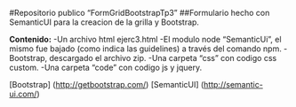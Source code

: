 #Repositorio publico “FormGridBootstrapTp3”
##Formulario hecho con SemanticUI para la creacion de la grilla y Bootstrap.

**Contenido:**
-Un archivo html ejerc3.html
-El modulo node “SemanticUi”, el mismo fue bajado (como indica las guidelines) a través del comando npm.
-Bootstrap, descargado el archivo zip.
-Una carpeta “css” con codigo css custom.
-Una carpeta “code” con codigo js y jquery.

[Bootstrap] (http://getbootstrap.com/)
[SemanticUI] (http://semantic-ui.com/)